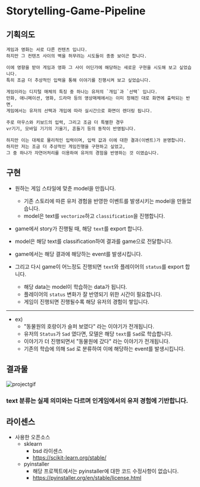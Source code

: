 # Storytelling-Game-Pipeline

## 기획의도
```
게임과 영화는 서로 다른 컨텐츠 입니다.
하지만 그 컨텐츠 사이의 벽을 허무려는 시도들이 종종 보이곤 합니다.

이에 영향을 받아 게임과 영화 그 사이 어딘가에 해당하는 새로운 구현을 시도해 보고 싶었습니다.
특히 조금 더 추상적인 입력을 통해 이야기를 진행시켜 보고 싶었습니다. 
```

```
게임이라는 디지털 매체의 특징 중 하나는 유저의 `개입`과 `선택` 입니다.
만화, 애니메이션, 영화, 드라마 등의 영상매체에서는 이미 정해진 대로 화면에 출력되는 반면,
게임에서는 유저의 선택과 개입에 따라 실시간으로 화면이 렌더링 됩니다.

주로 마우스와 키보드의 입력, 그리고 조금 더 특별한 경우
vr기기, 모바일 기기의 기울기, 흔들기 등의 동작이 반영됩니다.

하지만 이는 대체로 물리적인 입력이며, 입력 값과 이에 대한 결과(이벤트)가 분명합니다.
하지만 저는 조금 더 추상적인 게임진행을 구현하고 싶었고,
그 중 하나가 자연어처리를 이용하여 유저의 경험을 반영하는 것 이였습니다.
```

## 구현

- 원하는 게임 스타일에 맞춘 model을 만듭니다.
    - 기존 스토리에 따른 유저 경험을 반영한 이벤트를 발생시키는 model을 만들었습니다.
    - model은 text를 `vectorize`하고 `classification`을 진행합니다.
  
- game에서 story가 진행될 때, 해당 `text`를 export 합니다.
  
- model은 해당 text를 classification하여 결과를 game으로 전달합니다.
  
- game에서는 해당 결과에 해당하는 event를 발생시킵니다.
  
- 그리고 다시 game이 어느정도 진행되면 `text`와 플레이어의 `status`를 export 합니다.
    - 해당 data는 model이 학습하는 data가 됩니다.
    - 플레이어의 `status` 변화가 잘 반영되기 위한 시간이 필요합니다.
    - 게임이 진행되면 진행될수록 해당 유저의 경험이 쌓입니다.
  
  
---
- ex)
  - "동물원의 호랑이가 슬퍼 보였다" 라는 이야기가 전개됩니다.
  - 유저의 `Status`가 `Sad` 였다면, 모델은 해당 `text`를 `Sad`로 학습합니다.
  - 이야기가 더 진행되면서 "동물원에 갔다" 라는 이야기가 전개됩니다.
  - 기존의 학습에 의해 `Sad` 로 분류하여 이에 해당하는 event를 발생시킵니다.


## 결과물

![projectgif](https://user-images.githubusercontent.com/77562357/170865891-cef59048-b572-45d7-853b-86f232d6d3f8.gif)


### text 분류는 실제 의미와는 다르며 인게임에서의 유저 경험에 기반합니다. 



## 라이센스
- 사용한 오픈소스
  - sklearn
    - bsd 라이센스
    - https://scikit-learn.org/stable/
  - pyinstaller
    - 해당 프로젝트에서는 pyinstaller에 대한 코드 수정사항이 없습니다.
    - https://pyinstaller.org/en/stable/license.html
